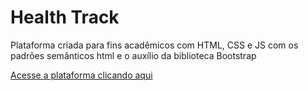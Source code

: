 # Health Track

Plataforma criada para fins acadêmicos com HTML, CSS e JS com os padrões semânticos html e o auxílio da biblioteca Bootstrap 

[Acesse a plataforma clicando aqui](https://gurgelamaral.github.io/health-track-test/HTML/index.html)

